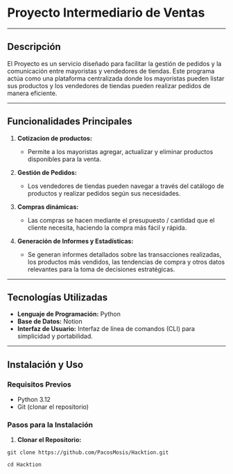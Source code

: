 # Proyecto Intermediario de Ventas
---

## Descripción

El Proyecto es un servicio diseñado para facilitar la gestión de pedidos y la comunicación entre mayoristas y vendedores de tiendas. Este programa actúa como una plataforma centralizada donde los mayoristas pueden listar sus productos y los vendedores de tiendas pueden realizar pedidos de manera eficiente.

---

## Funcionalidades Principales

1. **Cotizacion de productos:**
   - Permite a los mayoristas agregar, actualizar y eliminar productos disponibles para la venta.
   
2. **Gestión de Pedidos:**
   - Los vendedores de tiendas pueden navegar a través del catálogo de productos y realizar pedidos según sus necesidades.
   
3. **Compras dinámicas:**
   - Las compras se hacen mediante el presupuesto / cantidad que el cliente necesita, haciendo la compra más fácil y rápida.
   
5. **Generación de Informes y Estadísticas:**
   - Se generan informes detallados sobre las transacciones realizadas, los productos más vendidos, las tendencias de compra y otros datos relevantes para la toma de decisiones estratégicas.

---

## Tecnologías Utilizadas

- **Lenguaje de Programación:** Python
- **Base de Datos:** Notion
- **Interfaz de Usuario:** Interfaz de línea de comandos (CLI) para simplicidad y portabilidad.

---

## Instalación y Uso

### Requisitos Previos
- Python 3.12
- Git (clonar el repositorio)

### Pasos para la Instalación

1. **Clonar el Repositorio:**

```
git clone https://github.com/PacosMosis/Hacktion.git
```
```
cd Hacktion
```
